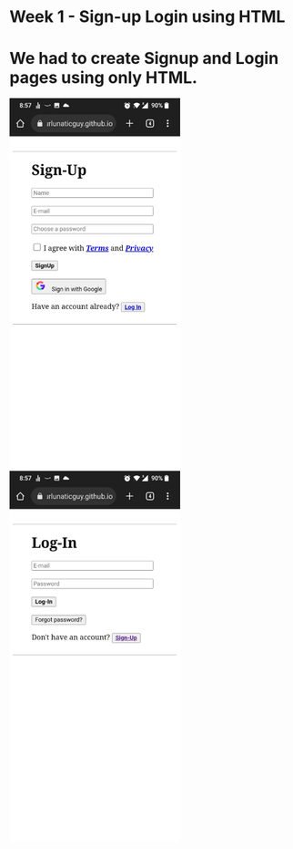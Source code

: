 # Week 1 - Sign-up Login using HTML

# We had to create Signup and Login pages using only HTML.

<img src="./images/SS_signup.jpeg" width="300px">

<img src="./images/SS_login.jpeg" width="300px">